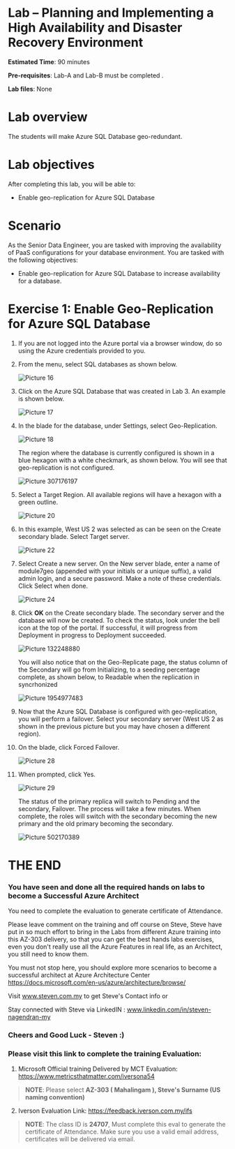 
# Lab – Planning and Implementing a High Availability and Disaster Recovery Environment

**Estimated Time**: 90 minutes

**Pre-requisites**: Lab-A and Lab-B must be completed . 

**Lab files**: None

# Lab overview

The students will  make Azure SQL Database geo-redundant. 

# Lab objectives

After completing this lab, you will be able to:

- Enable geo-replication for Azure SQL Database


# Scenario

 As the Senior Data Engineer, you are tasked with improving the availability of PaaS configurations for your database environment. You are tasked with the following objectives:

- Enable geo-replication for Azure SQL Database to increase availability for a database.

# Exercise 1: Enable Geo-Replication for Azure SQL Database

1. If you are not logged into the Azure portal via a browser window, do so using the Azure credentials provided to you.

2. From the menu, select SQL databases as shown below.

	![Picture 16](../images/dp-3300-module-77-lab-01.png)

3. Click on the Azure SQL Database that was created in Lab 3. An example is shown below.

	![Picture 17](../images/dp-3300-module-77-lab-02.png)

 

4. In the blade for the database, under Settings, select Geo-Replication. 

	![Picture 18](../images/dp-3300-module-77-lab-03.png)

	The region where the database is currently configured is shown in a blue hexagon with a white checkmark, as shown below. You will see that geo-replication is not configured.

	![Picture 307176197](../images/dp-3300-module-77-lab-04.png)

5. Select a Target Region. All available regions will have a hexagon with a green outline.

	![Picture 20](../images/dp-3300-module-77-lab-05.png)

6. In this example, West US 2 was selected as can be seen on the Create secondary blade. Select Target server.

	![Picture 22](../images/dp-3300-module-77-lab-06.png)

7. Select Create a new server. On the New server blade, enter a name of module7geo (appended with your initials or a unique suffix), a valid admin login, and a secure password. Make a note of these credentials. Click Select when done.

	![Picture 24](../images/dp-3300-module-77-lab-07.png)

8. Click **OK** on the Create secondary blade. The secondary server and the database will now be created. To check the status, look under the bell icon at the top of the portal. If successful, it will progress from Deployment in progress to Deployment succeeded. 

	![Picture 132248880](../images/dp-3300-module-77-lab-08.png)


	You will also notice that on the Geo-Replicate page, the status column of the Secondary will go from Initializing, to a seeding percentage complete, as shown below, to Readable when the replication in syncrhonized

	![Picture 1954977483](../images/dp-3300-module-77-lab-09.png)

9. Now that the Azure SQL Database is configured with geo-replication, you will perform a failover. Select your secondary server (West US 2 as shown in the previous picture but you may have chosen a different region).

10. On the blade, click Forced Failover.

	![Picture 28](../images/dp-3300-module-77-lab-10.png)

11. When prompted, click Yes. 

	![Picture 29](../images/dp-3300-module-77-lab-11.png)


	The status of the primary replica will switch to Pending and the secondary, Failover. The process will take a few minutes. When complete, the roles will switch with the secondary becoming the new primary and the old primary becoming the secondary.

	![Picture 502170389](../images/dp-3300-module-77-lab-12.png)



# THE END

### You have seen and done all the required hands on labs to become a Successful Azure Architect 

You need to complete the evaluation to generate certificate of Attendance. 

Please leave comment on the training and off course on Steve, Steve have put in so much effort to bring in the Labs from different Azure training into this AZ-303 delivery, so that you can get the best hands labs exercises, even you don't really use all the Azure Features in real life, as an Architect, you still need to know them.

You must not stop here, you should explore more scenarios to become a successful architect at Azure Architecture Center https://docs.microsoft.com/en-us/azure/architecture/browse/ 

Visit www.steven.com.my to get Steve's Contact info or 

Stay connected with Steve via LinkedIN :  www.linkedin.com/in/steven-nagendran-my 

### Cheers and Good Luck - Steven :) 

### Please visit this link to complete the training Evaluation: 

1. Microsoft Official training Delivered by MCT Evaluation:  https://www.metricsthatmatter.com/iversona54
 > **NOTE**: Please select **AZ-303 ( Mahalingam ), Steve's Surname (US naming convention)**

2. Iverson Evaluation Link:  https://feedback.iverson.com.my/ifs
 > **NOTE**: The class ID is **24707**,  Must complete this eval to generate the certificate of Attendance. Make sure you use a valid email address, certificates will be delivered via email. 